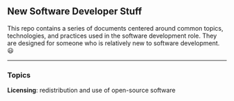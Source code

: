 ## New Software Developer Stuff

<in progress>

This repo contains a series of documents centered around common topics, technologies, and practices used in the software development role. They are designed for someone who is relatively new to software development. 😃

---

### Topics

**Licensing**: redistribution and use of open-source software
